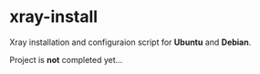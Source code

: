 # xray-install

Xray installation and configuraion script for **Ubuntu** and **Debian**.

Project is **not** completed yet...
